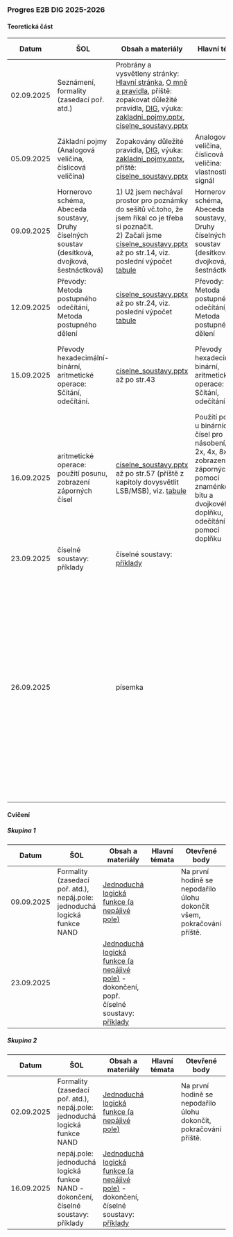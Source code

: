 ### Progres E2B DIG 2025-2026

#### Teoretická část

| Datum      | ŠOL                                                          | Obsah a materiály                                            | Hlavní témata                                                | Otevřené body                                                | Hodnocení | Poznámka                                                     |
| ---------- | ------------------------------------------------------------ | ------------------------------------------------------------ | ------------------------------------------------------------ | ------------------------------------------------------------ | --------- | ------------------------------------------------------------ |
| 02.09.2025 | Seznámení, formality (zasedací poř. atd.)                    | Probrány a vysvětleny stránky: [Hlavní stránka](../../README.md), [O mně a pravidla](../../o-mne/readme.md), příště: zopakovat důležité pravidla, [DIG](../../predmety/dig/readme.md), výuka: [zakladni_pojmy.pptx](../../predmety/dig/materialy/zakladni_pojmy.pptx), [ciselne_soustavy.pptx](../../predmety/dig/materialy/ciselne_soustavy.pptx) |                                                              |                                                              |           |                                                              |
| 05.09.2025 | Základní pojmy (Analogová veličina, číslicová veličina)      | Zopakovány důležité pravidla, [DIG](../../predmety/dig/readme.md), výuka: [zakladni_pojmy.pptx](../../predmety/dig/materialy/zakladni_pojmy.pptx), příště: [ciselne_soustavy.pptx](../../predmety/dig/materialy/ciselne_soustavy.pptx) | Analogová veličina, číslicová veličina: vlastnosti, signál   |                                                              |           |                                                              |
| 09.09.2025 | Hornerovo schéma, Abeceda soustavy, Druhy číselných soustav (desítková, dvojková, šestnáctková) | 1) Už jsem nechával prostor pro poznámky do sešitů vč.toho, že jsem říkal co je třeba si poznačit.<br/>2) Začali jsme [ciselne_soustavy.pptx](../../predmety/dig/materialy/ciselne_soustavy.pptx) až po str.14, viz. poslední výpočet [tabule](materialy/e2b-dig_2025-2026/tabule-001.jpg) | Hornerovo schéma, Abeceda soustavy, Druhy číselných soustav (desítková, dvojková, šestnáctková) |                                                              |           |                                                              |
| 12.09.2025 | Převody: Metoda postupného odečítání, Metoda postupného dělení | [ciselne_soustavy.pptx](../../predmety/dig/materialy/ciselne_soustavy.pptx) až po str.24, viz. poslední výpočet [tabule](materialy/e2b-dig_2025-2026/tabule-002.jpg) | Převody: Metoda postupného odečítání, Metoda postupného dělení |                                                              |           |                                                              |
| 15.09.2025 | Převody hexadecimální-binární, aritmetické operace: Sčítání, odečítání. | [ciselne_soustavy.pptx](../../predmety/dig/materialy/ciselne_soustavy.pptx) až po str.43 | Převody hexadecimální-binární, aritmetické operace: Sčítání, odečítání. | Na příští hodině (teorie či cvičení) procvičit převody, aritmetické operace. |           | 26.09.2025 plánuji písemku na dosud probrané témata.         |
| 16.09.2025 | aritmetické operace: použití posunu, zobrazení záporných čísel | [ciselne_soustavy.pptx](../../predmety/dig/materialy/ciselne_soustavy.pptx) až po str.57 (příště z kapitoly dovysvětlit LSB/MSB), viz. [tabule](materialy/e2b-dig_2025-2026/tabule-003.jpg) | Použití posunu u binárních čísel pro násobení/dělení 2x, 4x, 8x…, zobrazení záporných čísel pomocí znaménkového bitu a dvojkového doplňku, odečítání pomocí doplňku | Na příští hodině (teorie či cvičení) procvičit převody, aritmetické operace. MG měl dotaz na 2nd doplněk. |           | 26.09.2025 plánuji písemku na dosud probrané témata.         |
| 23.09.2025 | číselné soustavy: příklady                                   | číselné soustavy: [příklady](../../predmety/dig/materialy/sbirka-prikladu-1.pdf) |                                                              |                                                              |           |                                                              |
| 26.09.2025 |                                                              | písemka                                                      |                                                              |                                                              | Plánováno | Se skupinou 1 jsme po hodině ještě prošli:  Sčítání ve dvojkové/16 soustavě, vytvoření záporného čísla pomocí dvojkového doplňku, odečet pomocí dvojkového doplňku, a kontrolní otázky - zvážit jestli věnovat cca 10minut těmto tématům před písemkou. |

#### Cvičení

##### Skupina 1

| Datum      | ŠOL                                                          | Obsah a materiály                                            | Hlavní témata | Otevřené body                                                | Hodnocení | Poznámka |
| ---------- | ------------------------------------------------------------ | ------------------------------------------------------------ | ------------- | ------------------------------------------------------------ | --------- | -------- |
| 09.09.2025 | Formality (zasedací poř. atd.), nepáj.pole: jednoduchá logická funkce NAND | [Jednoduchá logická funkce (a nepájivé pole)](../../predmety/dig/bloky/cviceni/jednoducha-logicka-funkce/readme.md) |               | Na první hodině se nepodařilo úlohu dokončit všem, pokračování příště. |           |          |
| 23.09.2025 |                                                              | [Jednoduchá logická funkce (a nepájivé pole)](../../predmety/dig/bloky/cviceni/jednoducha-logicka-funkce/readme.md) - dokončení, popř. číselné soustavy: [příklady](../../predmety/dig/materialy/sbirka-prikladu-1.pdf) |               |                                                              | Plánováno |          |

##### Skupina 2

| Datum      | ŠOL                                                          | Obsah a materiály                                            | Hlavní témata | Otevřené body                                                | Hodnocení | Poznámka |
| ---------- | ------------------------------------------------------------ | ------------------------------------------------------------ | ------------- | ------------------------------------------------------------ | --------- | -------- |
| 02.09.2025 | Formality (zasedací poř. atd.), nepáj.pole: jednoduchá logická funkce NAND | [Jednoduchá logická funkce (a nepájivé pole)](../../predmety/dig/bloky/cviceni/jednoducha-logicka-funkce/readme.md) |               | Na první hodině se nepodařilo úlohu dokončit, pokračování příště. |           |          |
| 16.09.2025 | nepáj.pole: jednoduchá logická funkce NAND - dokončení, číselné soustavy: příklady | [Jednoduchá logická funkce (a nepájivé pole)](../../predmety/dig/bloky/cviceni/jednoducha-logicka-funkce/readme.md) - dokončení, číselné soustavy: [příklady](../../predmety/dig/materialy/sbirka-prikladu-1.pdf) |               |                                                              | Kontrola  |          |